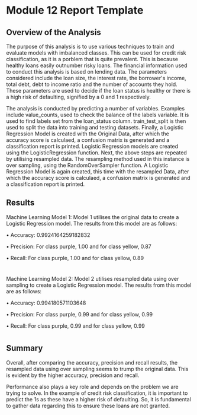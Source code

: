 # Module 12 Report Template

## Overview of the Analysis

The purpose of this analysis is to use various techniques to train and evaluate models with imbalanced classes. This can be used for credit risk classification, as it is a porblem that is quite prevalent. This is because healthy loans easily outnumber risky loans. The financial information used to conduct this analysis is based on lending data. The parameters considered include the loan size, the interest rate, the borrower's income, total debt, debt to income ratio and the number of accounts they hold. These parameters are used to decide if the loan status is healthy or there is a high risk of defaulting, signified by a 0 and 1 respectively.

The analysis is conducted by predicting a number of variables. Examples include value_counts, used to check the balance of the labels variable. It is used to find labels set from the loan_status column. train_test_split is then used to split the data into training and testing datasets. Finally, a Logistic Regression Model is created with the Original Data, after which the accuracy score is calculaed, a confusion matrix is generated and a classification report is printed. Logistic Regression models are created using the LogisticRegression function. Next, the above steps are repeated by utilising resampled data. The resampling method used in this instance is over sampling, using the RandomOverSampler function. A Logistic Regression Model is again created, this time with the resampled Data, after which the accuracy score is calculaed, a confusion matrix is generated and a classification report is printed.

## Results

Machine Learning Model 1: Model 1 utilises the original data to create a Logistic Regression model. The results from this model are as follows:

•	Accuracy: 0.9924164259182832

•	Precision: For class purple, 1.00 and for class yellow, 0.87

•	Recall: For class purple, 1.00 and for class yellow, 0.89

#

Machine Learning Model 2: Model 2 utilises resampled data using over sampling to create a Logistic Regression model. The results from this model are as follows:

•	Accuracy: 0.994180571103648

•	Precision: For class purple, 0.99 and for class yellow, 0.99

•	Recall: For class purple, 0.99 and for class yellow, 0.99

#

## Summary

Overall, after comparing the accuracy, precision and recall results, the resampled data using over sampling seems to trump the original data. This is evident by the higher accuracy, precision and recall.

Performance also plays a key role and depends on the problem we are trying to solve. In the example of credit risk classification, it is important to predict the 1s as these have a higher risk of defaulting. So, it is fundamental to gather data regarding this to ensure these loans are not granted.
